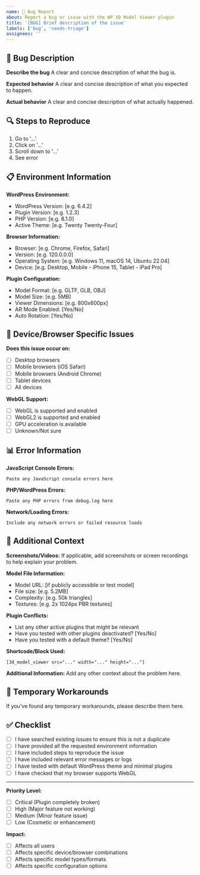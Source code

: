```yaml
---
name: 🐛 Bug Report
about: Report a bug or issue with the WP 3D Model Viewer plugin
title: '[BUG] Brief description of the issue'
labels: ['bug', 'needs-triage']
assignees: ''
---
```


## 🐛 Bug Description

**Describe the bug**
A clear and concise description of what the bug is.

**Expected behavior**
A clear and concise description of what you expected to happen.

**Actual behavior**
A clear and concise description of what actually happened.

## 🔍 Steps to Reproduce

1. Go to '...'
2. Click on '...'
3. Scroll down to '...'
4. See error

## 📋 Environment Information

**WordPress Environment:**
- WordPress Version: [e.g. 6.4.2]
- Plugin Version: [e.g. 1.2.3]
- PHP Version: [e.g. 8.1.0]
- Active Theme: [e.g. Twenty Twenty-Four]

**Browser Information:**
- Browser: [e.g. Chrome, Firefox, Safari]
- Version: [e.g. 120.0.0.0]
- Operating System: [e.g. Windows 11, macOS 14, Ubuntu 22.04]
- Device: [e.g. Desktop, Mobile - iPhone 15, Tablet - iPad Pro]

**Plugin Configuration:**
- Model Format: [e.g. GLTF, GLB, OBJ]
- Model Size: [e.g. 5MB]
- Viewer Dimensions: [e.g. 800x600px]
- AR Mode Enabled: [Yes/No]
- Auto Rotation: [Yes/No]

## 📱 Device/Browser Specific Issues

**Does this issue occur on:**
- [ ] Desktop browsers
- [ ] Mobile browsers (iOS Safari)
- [ ] Mobile browsers (Android Chrome)
- [ ] Tablet devices
- [ ] All devices

**WebGL Support:**
- [ ] WebGL is supported and enabled
- [ ] WebGL2 is supported and enabled
- [ ] GPU acceleration is available
- [ ] Unknown/Not sure

## 📊 Error Information

**JavaScript Console Errors:**
```
Paste any JavaScript console errors here
```

**PHP/WordPress Errors:**
```
Paste any PHP errors from debug.log here
```

**Network/Loading Errors:**
```
Include any network errors or failed resource loads
```

## 📎 Additional Context

**Screenshots/Videos:**
If applicable, add screenshots or screen recordings to help explain your problem.

**Model File Information:**
- Model URL: [if publicly accessible or test model]
- File size: [e.g. 5.2MB]
- Complexity: [e.g. 50k triangles]
- Textures: [e.g. 2x 1024px PBR textures]

**Plugin Conflicts:**
- List any other active plugins that might be relevant
- Have you tested with other plugins deactivated? [Yes/No]
- Have you tested with a default theme? [Yes/No]

**Shortcode/Block Used:**
```
[3d_model_viewer src="..." width="..." height="..."]
```

**Additional Information:**
Add any other context about the problem here.

## 🔧 Temporary Workarounds

If you've found any temporary workarounds, please describe them here.

## ✅ Checklist

- [ ] I have searched existing issues to ensure this is not a duplicate
- [ ] I have provided all the requested environment information
- [ ] I have included steps to reproduce the issue
- [ ] I have included relevant error messages or logs
- [ ] I have tested with default WordPress theme and minimal plugins
- [ ] I have checked that my browser supports WebGL

---

**Priority Level:** 
- [ ] Critical (Plugin completely broken)
- [ ] High (Major feature not working)
- [ ] Medium (Minor feature issue)
- [ ] Low (Cosmetic or enhancement)

**Impact:**
- [ ] Affects all users
- [ ] Affects specific device/browser combinations
- [ ] Affects specific model types/formats
- [ ] Affects specific configuration options
